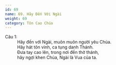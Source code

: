 ```yaml
---
id: 69
name: 69. Hãy Đến Với Ngài
weight: 69
category: Tôn Cao Chúa
---
```

<dl><dt>Câu 1:</dt><dd data-verse="1">Hãy đến với Ngài, muôn muôn người yêu Chúa. <br/>Hãy hát tôn vinh, ca tụng danh Thánh. <br/>Đưa tay cao lên, trong nơi đền thờ thánh, <br/>hãy ngợi khen Chúa, Ngài là Vua của ta. </dd></dl>
